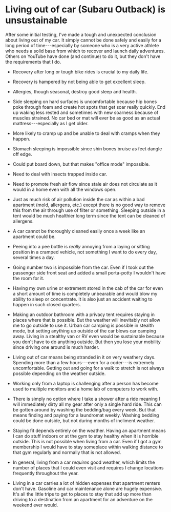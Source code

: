 # Living out of car (Subaru Outback) is unsustainable

After some initial testing, I've made a tough and unexpected conclusion about living out of my car. It simply cannot be done safely and easily for a long period of time---especially by someone who is a very active athlete who needs a solid base from which to recover and launch daily adventures. Others on YouTube have done (and continue) to do it, but they don't have the requirements that I do.

* Recovery after long or tough bike rides is crucial to my daily life.

* Recovery is hampered by not being able to get excellent sleep.

* Allergies, though seasonal, destroy good sleep and health.

* Side sleeping on hard surfaces is uncomfortable because hip bones poke through foam and create hot spots that get soar really quickly. End up waking less rested and sometimes with new soarness because of muscles strained. No car bed or mat will ever be as good as an actual mattress---especially as I get older.

* More likely to cramp up and be unable to deal with cramps when they happen.

* Stomach sleeping is impossible since shin bones bruise as feet dangle off edge.

* Could put board down, but that makes "office mode" impossible.

* Need to deal with insects trapped inside car.

* Need to promote fresh air flow since stale air does not circulate as it would in a home even with all the windows open.

* Just as much risk of air pollution inside the car as within a bad apartment (mold, allergens, etc.) except there is no good way to remove this from the air through use of filter or something. Sleeping outside in a tent would be much healthier long term since the tent can be cleaned of allergens.

* A car cannot be thoroughly cleaned easily once a week like an apartment could be.

* Peeing into a pee bottle is *really* annoying from a laying or sitting position in a cramped vehicle, not something I want to do every day, several times a day.

* Going number two is impossible from the car. Even if I took out the passenger side front seat and added a small porta-potty I wouldn't have the room for it.

* Having my own urine or extrement stored in the cab of the car for even a short amount of time is completely unbearable and would blow my ability to sleep or concentrate. It is also just an accident waiting to happen in such closed quarters.

* Making an outdoor bathroom with a privacy tent requires staying in places where that is possible. But the weather will inevitably not allow me to go outside to use it. Urban car camping is possible in stealth mode, but setting anything up outside of the car blows car camping away. Living in a stealthy van or RV even would be sustainable because you don't have to do anything outside. But then you lose your mobility since driving one around is much harder.

* Living out of car means being stranded in it on very weathery days. Spending more than a few hours---even for a coder---is extremely uncomfortable. Getting out and going for a walk to stretch is not always possible depending on the weather outside.

* Working only from a laptop is challenging after a person has become used to multiple monitors and a home lab of computers to work with.

* There is simply no option where I take a shower after a ride meaning I will immediately dirty all my gear after only a single hard ride.  This can be gotten around by washing the bedding/bag every week. But that means finding and paying for a laundromat weekly. Washing bedding could be done outside, but not during months of incliment weather.

* Staying fit depends entirely on the weather. Having an apartment means I can do stuff indoors or at the gym to stay healthy when it is horrible outside. This is not possible when living from a car. Even if I got a gym membership I would have to stay someplace within walking distance to that gym regularly and normally that is not allowed.

* In general, living from a car *requires* good weather, which limits the number of places that I could even visit and requires I change locations frequently throughout the year.

* Living in a car carries a lot of hidden expenses that apartment renters don't have. Gasoline and car maintenance alone are hugely expensive. It's all the little trips to get to places to stay that add up more than driving to a destination from an apartment for an adventure on the weekend ever would.

